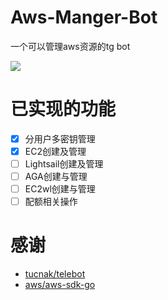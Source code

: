 # Aws-Manger-Bot
一个可以管理aws资源的tg bot  

[![](https://img.shields.io/github/license/Kyomotoi/ATRI?style=for-the-badge)](https://www.gnu.org/licenses/gpl-3.0.html)

# 已实现的功能
- [x] 分用户多密钥管理
- [x] EC2创建及管理
- [ ] Lightsail创建及管理
- [ ] AGA创建与管理
- [ ] EC2wl创建与管理
- [ ] 配额相关操作

# 感谢
- [tucnak/telebot](https://github.com/tucnak/telebot)
- [aws/aws-sdk-go](https://github.com/aws/aws-sdk-go)
